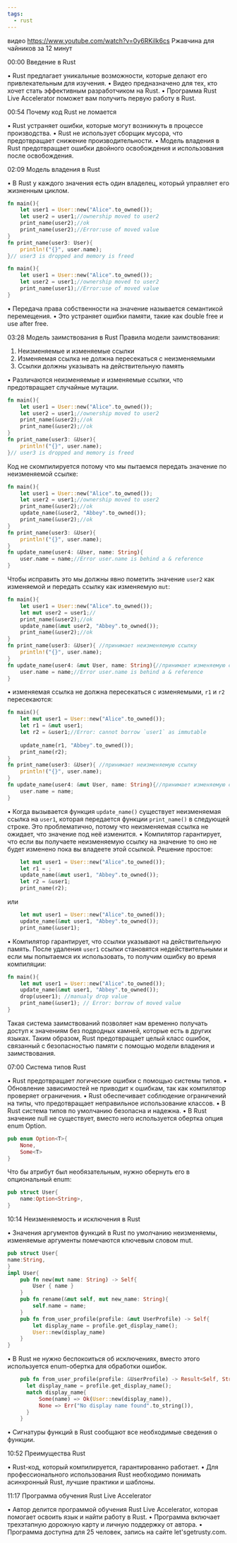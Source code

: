 ```yaml
---
tags:
  - rust
---
```


видео https://www.youtube.com/watch?v=0y6RKiIk6cs
Ржавчина для чайников за 12 минут

00:00 Введение в Rust

• Rust предлагает уникальные возможности, которые делают его привлекательным для изучения.
• Видео предназначено для тех, кто хочет стать эффективным разработчиком на Rust.
• Программа Rust Live Accelerator поможет вам получить первую работу в Rust.

00:54 Почему код Rust не ломается

• Rust устраняет ошибки, которые могут возникнуть в процессе производства.
• Rust не использует сборщик мусора, что предотвращает снижение производительности.
• Модель владения в Rust предотвращает ошибки двойного освобождения и использования после освобождения.

02:09 Модель владения в Rust

• В Rust у каждого значения есть один владелец, который управляет его жизненным циклом.
```rust
fn main(){
	let user1 = User::new("Alice".to_owned());
	let user2 = user1;//ownership moved to user2
	print_name(user2);//ok
	print_name(user2);//Error:use of moved value
}
fn print_name(user3: User){
	println!("{}", user.name);
}// user3 is dropped and memory is freed
```

```rust
fn main(){
	let user1 = User::new("Alice".to_owned());
	let user2 = user1;//ownership moved to user2
	print_name(user1);//Error:use of moved value
}
```
• Передача права собственности на значение называется семантикой перемещения.
• Это устраняет ошибки памяти, такие как double free и use after free.

03:28 Модель заимствования в Rust
Правила модели заимствования:
1. Неизменяемые и изменяемые ссылки
2. Изменяемая ссылка не должна пересекаться с неизменяемыми
3. Ссылки должны указывать на действительную память

• Различаются неизменяемые и изменяемые ссылки, что предотвращает случайные мутации.
```rust
fn main(){
	let user1 = User::new("Alice".to_owned());
	let user2 = user1;//ownership moved to user2
	print_name(&user2);//ok
	print_name(&user2);//ok
}
fn print_name(user3: &User){
	println!("{}", user.name);
}// user3 is dropped and memory is freed
```
Код не скомпилируется потому что мы пытаемся передать значение по неизменяемой ссылке:
```rust
fn main(){
	let user1 = User::new("Alice".to_owned());
	let user2 = user1;//ownership moved to user2
	print_name(&user2);//ok
	update_name(&user2, "Abbey".to_owned());
	print_name(&user2);//ok
}
fn print_name(user3: &User){
	println!("{}", user.name);
}
fn update_name(user4: &User, name: String){
	user.name = name;//Error user.name is behind a & reference
}
```
Чтобы исправить это мы должны явно пометить значение `user2` как изменяемой и передать ссылку как изменяемую `mut`:
```rust
fn main(){
	let user1 = User::new("Alice".to_owned());
	let mut user2 = user1;//
	print_name(&user2);//ok
	update_name(&mut user2, "Abbey".to_owned());
	print_name(&user2);//ok
}
fn print_name(user3: &User){ //принимает неизменяемую ссылку
	println!("{}", user.name);
}
fn update_name(user4: &mut User, name: String){//принимает изменяемую ссылку
	user.name = name;//Error user.name is behind a & reference
}
```
• изменяемая ссылка не должна пересекаться с изменяемыми, `r1` и `r2` пересекаются:
```rust
fn main(){
	let mut user1 = User::new("Alice".to_owned());
	let r1 = &mut user1;
	let r2 = &user1;//Error: cannot borrow `user1` as immutable
	
	update_name(r1, "Abbey".to_owned());
	print_name(r2);
}
fn print_name(user3: &User){ //принимает неизменяемую ссылку
	println!("{}", user.name);
}
fn update_name(user4: &mut User, name: String){//принимает изменяемую ссылку
	user.name = name;
}
```
• Когда вызывается функция `update_name()` существует неизменяемая ссылка на `user1`, которая передается функции `print_name()` в следующей строке. Это проблематично, потому что неизменяемая ссылка не ожидает, что значение под неё изменится.
• Компилятор гарантирует, что если вы получаете неизменяемую ссылку на значение то оно не будет изменено пока вы владеете этой ссылкой.
Решение простое:
```rust
	let mut user1 = User::new("Alice".to_owned());
	let r1 = ;
	update_name(&mut user1, "Abbey".to_owned());
	let r2 = &user1;
	print_name(r2);
```
или
```rust
	let mut user1 = User::new("Alice".to_owned());
	update_name(&mut user1, "Abbey".to_owned());	
	print_name(&user1);
```
• Компилятор гарантирует, что ссылки указывают на действительную память. После удаления `user1` ссылки становятся недействительными и если мы попытаемся их использовать, то получим ошибку во время компиляции:
```rust
fn main(){
	let mut user1 = User::new("Alice".to_owned());
	update_name(&mut user1, "Abbey".to_owned());
	drop(useer1); //manualy drop value
	print_name(&user1); // Error: borrow of moved value
}
```
Такая система заимствований позволяет нам временно получать доступ к значениям без подводных камней, которые есть в других языках.
Таким образом, Rust предотвращает целый класс ошибок, связанный с безопасностью памяти с помощью модели владения и заимствования.

07:00 Система типов Rust

• Rust предотвращает логические ошибки с помощью системы типов.
• Обновление зависимостей не приводит к ошибкам, так как компилятор проверяет ограничения.
• Rust обеспечивает соблюдение ограничений на типы, что предотвращает неправильное использование классов.
• В Rust система типов по умолчанию безопасна и надежна.
• В Rust значение null не существует, вместо него используется обертка опция enum Option.
```rust
pub enum Option<T>{
	None,
	Some<T>
}
```
Что бы атрибут был необязательным, нужно обернуть его в опциональный enum:
```rust
pub struct User{
	name:Option<String>,
}
```
10:14 Неизменяемость и исключения в Rust

• Значения аргументов функций в Rust по умолчанию неизменяемы, изменяемые аргументы помечаются ключевым словом mut.
```rust
pub struct User{
name:String,
}
impl User{
	pub fn new(mut name: String) -> Self{
		User { name }
	}
	pub fn rename(&mut self, mut new_name: String){
		self.name = name;
	}
	pub fn from_user_profile(profile: &mut UserProfile) -> Self{
		let display_name = profile.get_display_name();
		User::new(display_name)
	}
}
```
• В Rust не нужно беспокоиться об исключениях, вместо этого используется enum-обертка для обработки ошибок.
```rust
	pub fn from_user_profile(profile: &UserProfile) -> Result<Self, String>{
	  let display_name = profile.get_display_name();
	  match display_name{
		  Some(name) => Ok(User::new(display_name)),
		  None => Err("No display name found".to_string()),
	  }	  
	}
```
• Сигнатуры функций в Rust сообщают все необходимые сведения о функции.

10:52 Преимущества Rust

• Rust-код, который компилируется, гарантированно работает.
• Для профессионального использования Rust необходимо понимать асинхронный Rust, лучшие практики и шаблоны.

11:17 Программа обучения Rust Live Accelerator

• Автор делится программой обучения Rust Live Accelerator, которая помогает освоить язык и найти работу в Rust.
• Программа включает трехэтапную дорожную карту и личную поддержку от автора.
• Программа доступна для 25 человек, запись на сайте let'sgetrusty.com.

